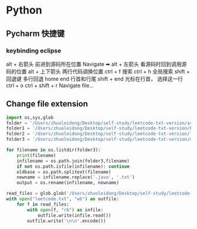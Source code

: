 # Python

## Pycharm 快捷键

### keybinding eclipse
alt + 右箭头 前进到源码所在位置 Navigate ➡
alt + 左箭头 看源码时回到调用源码的位置
alt + 上下箭头 两行代码调换位置
ctrl + f 搜索
ctrl + h 全局搜索
shift + 回退键 多行回退
home end 行首和行尾
shift + end 光标在行首， 选择这一行
ctrl + o
ctrl + shift + r Navigate file...


## Change file extension

```python
import os,sys,glob
folder = '/Users/zhuoleidong/Desktop/self-study/leetcode-txt-version/array'
folder1 = '/Users/zhuoleidong/Desktop/self-study/leetcode-txt-version/backtracking'
folder2 = '/Users/zhuoleidong/Desktop/self-study/leetcode-txt-version/linkedList'
folder3 = '/Users/zhuoleidong/Desktop/self-study/leetcode-txt-version/math'

for filename in os.listdir(folder3):
    print(filename)
    infilename = os.path.join(folder3,filename)
    if not os.path.isfile(infilename): continue
    oldbase = os.path.splitext(filename)
    newname = infilename.replace('.java', '.txt')
    output = os.rename(infilename, newname)

read_files = glob.glob('/Users/zhuoleidong/Desktop/self-study/leetcode-txt-version/*/*.txt')
with open("leetcode.txt", "wb") as outfile:
    for f in read_files:
        with open(f, "rb") as infile:
            outfile.write(infile.read())
        outfile.write('\n\n'.encode())
```